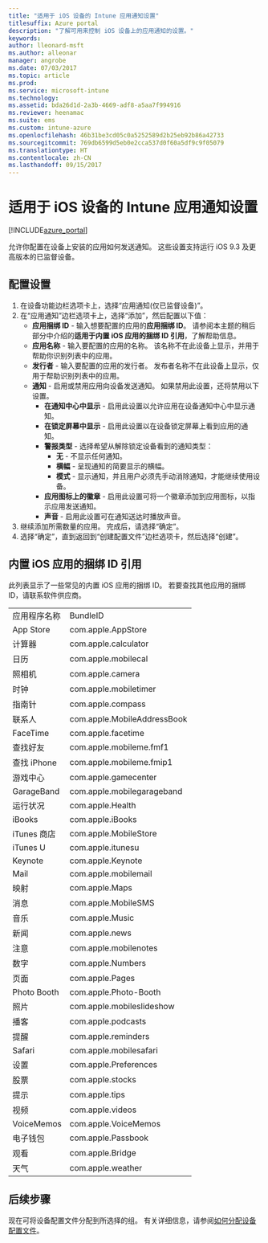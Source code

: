 ```yaml
---
title: "适用于 iOS 设备的 Intune 应用通知设置"
titlesuffix: Azure portal
description: "了解可用来控制 iOS 设备上的应用通知的设置。"
keywords: 
author: lleonard-msft
ms.author: alleonar
manager: angrobe
ms.date: 07/03/2017
ms.topic: article
ms.prod: 
ms.service: microsoft-intune
ms.technology: 
ms.assetid: bda26d1d-2a3b-4669-adf8-a5aa7f994916
ms.reviewer: heenamac
ms.suite: ems
ms.custom: intune-azure
ms.openlocfilehash: 46b31be3cd05c0a5252589d2b25eb92b86a42733
ms.sourcegitcommit: 769db6599d5eb0e2cca537d0f60a5df9c9f05079
ms.translationtype: HT
ms.contentlocale: zh-CN
ms.lasthandoff: 09/15/2017
---
```

# <a name="intune-app-notifications-settings-for-ios-devices"></a>适用于 iOS 设备的 Intune 应用通知设置

[!INCLUDE[azure_portal](./includes/azure_portal.md)]

允许你配置在设备上安装的应用如何发送通知。 这些设置支持运行 iOS 9.3 及更高版本的已监督设备。

## <a name="configure-settings"></a>配置设置

1. 在设备功能边栏选项卡上，选择“应用通知(仅已监督设备)”。
2. 在“应用通知”边栏选项卡上，选择“添加”，然后配置以下值：
    - **应用捆绑 ID** - 输入想要配置的应用的**应用捆绑 ID**。 请参阅本主题的稍后部分中介绍的**适用于内置 iOS 应用的捆绑 ID 引用**，了解帮助信息。
    - **应用名称** - 输入要配置的应用的名称。 该名称不在此设备上显示，并用于帮助你识别列表中的应用。
    - **发行者** - 输入要配置的应用的发行者。 发布者名称不在此设备上显示，仅用于帮助识别列表中的应用。
    - **通知** - 启用或禁用应用向设备发送通知。 如果禁用此设置，还将禁用以下设置。
        - **在通知中心中显示** - 启用此设置以允许应用在设备通知中心中显示通知。
        - **在锁定屏幕中显示** - 启用此设置以在设备锁定屏幕上看到应用的通知。
        - **警报类型** - 选择希望从解除锁定设备看到的通知类型：
            - **无** - 不显示任何通知。
            - **横幅** - 呈现通知的简要显示的横幅。
            - **模式** - 显示通知，并且用户必须先手动消除通知，才能继续使用设备。
        - **应用图标上的徽章** - 启用此设置可将一个徽章添加到应用图标，以指示应用发送通知。
        - **声音** - 启用此设置可在通知送达时播放声音。
3. 继续添加所需数量的应用。 完成后，请选择“确定”。
4. 选择“确定”，直到返回到“创建配置文件”边栏选项卡，然后选择“创建”。 


## <a name="bundle-id-reference-for-built-in-ios-apps"></a>内置 iOS 应用的捆绑 ID 引用

此列表显示了一些常见的内置 iOS 应用的捆绑 ID。 若要查找其他应用的捆绑 ID，请联系软件供应商。 

|||
|-|-|
|应用程序名称|BundleID|
|App Store|com.apple.AppStore|
|计算器|com.apple.calculator|
|日历|com.apple.mobilecal|
|照相机|com.apple.camera|
|时钟|com.apple.mobiletimer|
|指南针|com.apple.compass|
|联系人|com.apple.MobileAddressBook|
|FaceTime|com.apple.facetime|
|查找好友|com.apple.mobileme.fmf1|
|查找 iPhone|com.apple.mobileme.fmip1|
|游戏中心|com.apple.gamecenter|
|GarageBand|com.apple.mobilegarageband|
|运行状况|com.apple.Health|
|iBooks|com.apple.iBooks|
|iTunes 商店|com.apple.MobileStore|
|iTunes U|com.apple.itunesu|
|Keynote|com.apple.Keynote|
|Mail|com.apple.mobilemail|
|映射|com.apple.Maps|
|消息|com.apple.MobileSMS|
|音乐|com.apple.Music|
|新闻|com.apple.news|
|注意|com.apple.mobilenotes|
|数字|com.apple.Numbers|
|页面|com.apple.Pages|
|Photo Booth|com.apple.Photo-Booth|
|照片|com.apple.mobileslideshow|
|播客|com.apple.podcasts|
|提醒|com.apple.reminders|
|Safari|com.apple.mobilesafari|
|设置|com.apple.Preferences|
|股票|com.apple.stocks|
|提示|com.apple.tips|
|视频|com.apple.videos|
|VoiceMemos|com.apple.VoiceMemos|
|电子钱包|com.apple.Passbook|
|观看|com.apple.Bridge|
|天气|com.apple.weather|

## <a name="next-steps"></a>后续步骤

现在可将设备配置文件分配到所选择的组。 有关详细信息，请参阅[如何分配设备配置文件](device-profile-assign.md)。
